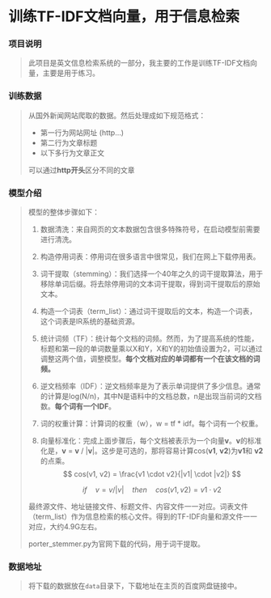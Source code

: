 # 训练TF-IDF文档向量，用于信息检索

### 项目说明

> 此项目是英文信息检索系统的一部分，我主要的工作是训练TF-IDF文档向量，主要是用于练习。

### 训练数据

> 从国外新闻网站爬取的数据。然后处理成如下规范格式：
>
> - 第一行为网站网址 (http...)
> - 第二行为文章标题
> - 以下多行为文章正文
>
> 可以通过**http开头**区分不同的文章

### 模型介绍

> 模型的整体步骤如下：
>
> 1. 数据清洗：来自网页的文本数据包含很多特殊符号，在启动模型前需要进行清洗。
>
> 2. 构造停用词表：停用词在很多语言中很常见，我们在网上下载停用表。
>
> 3. 词干提取（stemming）：我们选择一个40年之久的词干提取算法，用于移除单词后缀。将去除停用词的文本词干提取，得到词干提取后的原始文本。
>
> 4. 构造一个词表（term_list）：通过词干提取后的文本，构造一个词表，这个词表是IR系统的基础资源。
>
> 5. 统计词频（TF）：统计每个文档的词频。然而，为了提高系统的性能，标题和第一段的单词数量乘以X和Y，X和Y的初始值设置为2，可以通过调整这两个值，调整模型。**每个文档对应的单词都有一个在该文档的词频。**
>
> 6. 逆文档频率（IDF）：逆文档频率是为了表示单词提供了多少信息。通常的计算是log(N/n)，其中N是语料中的文档总数，n是出现当前词的文档数。**每个词有一个IDF**。
>
> 7. 词的权重计算：计算词的权重（w），w = tf * idf。每个词有一个权重。
>
> 8. 向量标准化：完成上面步骤后，每个文档被表示为一个向量**v**。**v**的标准化是，**v** = **v** / |**v**|。这步是可选的，那将容易计算cos(**v1**, **v2**)为**v1**和 **v2**的点乘。
>     $$
>     cos(v1, v2) = \frac{v1 \cdot  v2}{|v1| \cdot |v2|}
>     $$
>
>     $$
>     if \quad v = v / |v| \quad then \quad cos(v1, v2) = v1 \cdot  v2
>     $$
>
> 最终源文件、地址链接文件、标题文件、内容文件一一对应。词表文件（term_list）作为信息检索的核心文件。得到的TF-IDF向量和源文件一一对应，大约4.9G左右。
>
> porter_stemmer.py为官网下载的代码，用于词干提取。

### 数据地址

> 将下载的数据放在`data`目录下，下载地址在主页的百度网盘链接中。
